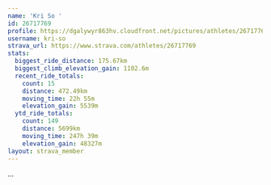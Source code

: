 ```yaml
---
name: 'Kri So '
id: 26717769
profile: https://dgalywyr863hv.cloudfront.net/pictures/athletes/26717769/7761026/14/large.jpg
username: kri-so
strava_url: https://www.strava.com/athletes/26717769
stats:
  biggest_ride_distance: 175.67km
  biggest_climb_elevation_gain: 1102.6m
  recent_ride_totals:
    count: 15
    distance: 472.49km
    moving_time: 22h 55m
    elevation_gain: 5539m
  ytd_ride_totals:
    count: 149
    distance: 5699km
    moving_time: 247h 39m
    elevation_gain: 48327m
layout: strava_member
--- 
```

...

